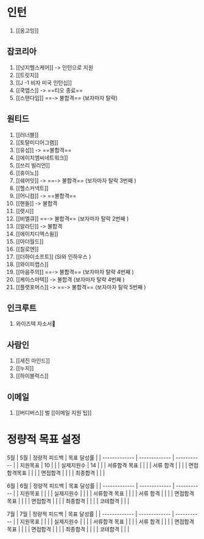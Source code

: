 
# 인턴
1. [[옹고잉]]

## 잡코리아
1. [[넛지헬스케어]] -> 인턴으로 지원 
2. [[트릿지]]
3. [[J -1 비자 미국 인턴십]]
4. [[쿡앱스]] -> ==티오 종료==
5. [[스탠다임]] ==-> 불합격== (보자마자 탈락)

## 원티드
1. [[러너블]]
2. [[토탈미디어그램]]
3. [[유섭]] -> ==불합격==
4. [[에이치엠씨네트워크]]
5. [[쓰리 빌리언]]
6. [[휴이노]]
7. [[쉐어잇]] -> ==-> 불합격== (보자마자 탈락 3번째 )
8. [[헬스커넥트]]
9. [[어니컴]] -> ==불합격== 
10. [[핸들]] -> 불합격
11. [[렛시]]
12. [[비엘큐]] ==-> 불합격== (보자마자 탈락 2번째 )
13. [[알라딘]] -> 불합격
14. [[에이치디엑스윌]]
15. [[아더월드]]
16. [[칠로엔]]
17. [[더하이소프트]] (SI와 인하우스 )
18. [[와이피랩스]]
19. [[마음주의]] ==-> 불합격== (보자마자 탈락 4번째 )
20. [[케이스마텍]] -> 불합격 (보자마자 탈락 4번째 )
21. [[플랫포머스]] -> ==-> 불합격== (보자마자 탈락 5번째 )


## 인크루트
1. 와이즈텍 자소서

## 사람인
1. [[세진 마인드]]
2. [[누지]] 
3. [[하이블럭스]]


## 이메일
1. [[버디버스]]
벌
[[이메일 지원 팁]]



# 정량적 목표 설정

5월
| 5월   | 정량적 피드백 | 목표 달성률 |
| ------------- | ------------- | ----------- |
| 지원목표      |       10        |             |
| 실제지원수    |        14       |       |
| 서류합격 목표 |               |                |
| 서류 합격     |              |             |
| 면접합격목표  |               |             |
| 면접합격      |               |             |
| 최종합격      |               |             |

6월
| 6월          | 정량적 피드백 | 목표 달성률 |
| ------------- | ------------- | ----------- |
| 지원목표      |             |             |
| 실제지원수    |             |            |
| 서류합격 목표 |       |     |
| 서류 합격     | |    |
| 면접합격목표  |           |             |
| 면접합격      |            |             |
| 최종합격      |               |             |
| 코테합격      |           |    |

7월
| 7월          | 정량적 피드백 | 목표 달성률 |
| ------------- | ------------- | ----------- |
| 지원목표      |             |             |
| 실제지원수    |             |            |
| 서류합격 목표 |       |     |
| 서류 합격     | |    |
| 면접합격목표  |           |             |
| 면접합격      |            |             |
| 최종합격      |               |             |
| 코테합격      |           |    |